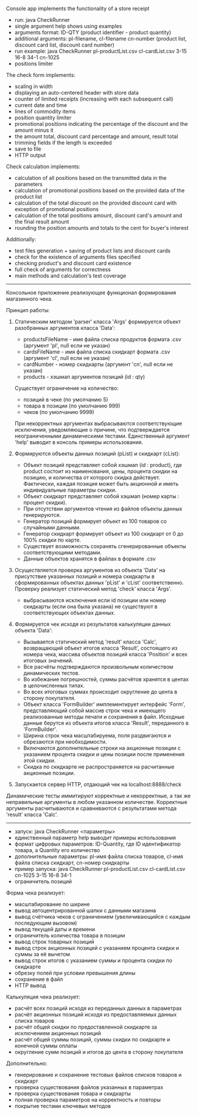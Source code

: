 Console app implements the functionality of a store receipt

- run: java CheckRunner <options>
- single argument help shows using examples
- arguments format: ID-QTY (product identifier - product quantity)
- additional arguments: pl-filename, cl-filename cn-number (product list, discount card list, discount card number)
- run example: java CheckRunner pl-productList.csv cl-cardList.csv 3-15 16-8 34-1 cn-1025
- positions limiter

The check form implements:

- scaling in width
- displaying an auto-centered header with store data
- counter of limited receipts (increasing with each subsequent call)
- current date and time
- lines of commodity items
- position quantity limiter
- promotional positions indicating the percentage of the discount and the amount minus it
- the amount total, discount card percentage and amount, result total
- trimming fields if the length is exceeded
- save to file
- HTTP output

Check calculation implements:

- calculation of all positions based on the transmitted data in the parameters
- calculation of promotional positions based on the provided data of the product list
- calculation of the total discount on the provided discount card with exception of promotional positions
- calculation of the total positions amount, discount card's amount and the final result amount
- rounding the position amounts and totals to the cent for buyer's interest

Additionally:

- test files generation + saving of product lists and discount cards
- check for the existence of arguments files specified
- checking product's and discount card existence
- full check of arguments for correctness
- main methods and calculation's test coverage

-------------------------------------------------------------------------------------------------------------------

Консольное приложение реализующее функционал формирования магазинного чека.

Принцип работы:

1. Статическим методом 'parser' класса 'Args' формируется объект разобранных аргументов класса 'Data':

   - productsFileName - имя файла списка продуктов формата .csv (аргумент 'pl', null если не указан)
   - cardsFileName - имя файла списка скидкарт формата .csv (аргумент 'cl', null если не указан)
   - cardNumber - номер скидкарты (аргумент 'cn', null если не указан)
   - products - хэшмап аргументов позиций (id : qty)
   
   Существует ограничение на количество:
    - позиций в чеке (по умолчанию 5)
    - товара в позиции (по умолчанию 999)
    - чеков (по умолчанию 9999)
   
   При некорректных аргументах выбрасываются соответствующие исключения, уведомляющие о причине,
   что подтверждается неограниченными динамическими тестами.
   Единственный аргумент 'help' выводит в консоль примеры использования.


2. Формируются объекты данных позиций (pList) и скидкарт (cList):

   - Объект позиций представляет собой хэшмап (id : product), где product состоит из
     наименования, цены, процента скидки на позицию, и количества от которого скидка действует.
     Фактически, каждая позиция может быть акционной и иметь индивидуальные параметры скидки.
   - Объект скидкарт представляет собой хэшмап (номер карты : процент скидки).
   - При отсутствии аргументов чтения из файлов объекты данных генерируются.
   - Генератор позиций формирует объект из 100 товаров со случайными данными.
   - Генератор скидкарт формирует объект из 100 скидкарт от 0 до 100% скидки по карте.
   - Существует возможность сохранять сгенерированные объекты соответствующими методами.
   - Данные объектов хранятся в файлах в формате .csv   
  

3. Осуществляется проверка аргументов из объекта 'Data' на присутствие указанных позиций 
   и номера скидкарты в сформированных объектах данных 'pList' и 'cList' соответственно.
   Проверку реализует статический метод 'check' класса 'Args'.

   - выбрасываются исключения если id позиции или номер скидкарты (если она была указана)
     не существуют в соответствующих объектах данных.
    

4. Формируется чек исходя из результатов калькуляции данных объекта 'Data':

   - Вызывается статический метод 'result' класса 'Calc', возвращающий объект итогов класса 'Result',
     состоящего из номера чека, массива объектов позиций класса 'Position' и всех итоговых значений.
   - Все расчёты подтверждаются произвольным количеством динамических тестов.
   - Во избежание погрешностей, суммы расчётов хранятся в центах в целочисленных типах.
   - Во всех итоговых суммах происходит округление до цента в сторону покупателя.
   - Объект класса 'FormBuilder' имплементирует интерфейс 'Form', представляющий собой массив
     строк чека и имеющего реализованные методы печати и сохранения в файл.
     Исходные данные берутся из объекта итогов класса 'Result', переданного в 'FormBuilder'.
   - Ширина строк чека масштабируема, поля раздвигаются и обрезаются при необходимости.
   - Включаются дополнительные строки на акционные позиции с указанием процента скидки и
     цены позиции после применения этой скидки.
   - Скидка по скидкарте не распространяется на расчитанные акционные позиции.


5. Запускается сервер HTTP, отдающий чек на localhost:8888/check
   
Динамические тесты иммитируют корректные и некорректные, а так же неправильные аргументы в любом
указанном количестве. Корректные аргументы расчитываются и сравниваются с результатами метода
'result' класса 'Calc'.

-------------------------------------------------------------------------------------------------------------------

- запуск: java CheckRunner <параметры>
- единственный параметр help выводит примеры использования
- формат цифровых параметров: ID-Quantity, где ID идентификатор товара, а Quantity его количество
- дополнительные параметры: pl-имя файла списка товаров, cl-имя файла списка скидкарт, cn-номер скидкарты
- пример запуска: java CheckRunner pl-productList.csv cl-cardList.csv cn-1025 3-15 16-8 34-1
- ограничитель позиций

Форма чека реализует:

- масштабирование по ширине
- вывод автоцентрированной шапки с данными магазина
- вывод счётчика чеков с ограничением (увеличивающийся с каждым последующим вызовом)
- вывод текущей даты и времени
- ограничитель количества товара в позиции
- вывод строк товарных позиций
- вывод строк акционных позиций с указанием процента скидки и суммы за её вычетом
- вывод строк итогов с указанием суммы и процента скидки по скидкарте
- обрезку полей при условии превышения длины
- сохранение в файл
- HTTP вывод

Калькуляция чека реализует:

- расчёт всех позиций исходя из переданных данных в параметрах
- расчёт акционных позиций исходя из предоставляемых данных списка товаров
- расчёт общей скидки по предоставленной скидкарте за исключением акционных позиций
- расчёт общей суммы позиций, суммы скидки по скидкарте и конечной суммы оплаты
- округление сумм позиций и итогов до цента в сторону покупателя

Дополнительно:

- генерирование и сохранение тестовых файлов списков товаров и скидкарт
- проверка существования файлов указанных в параметрах
- проверка существования товара и скидкарты
- полная проверка параметров на корректность и повторы
- покрытие тестами ключевых методов